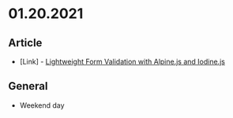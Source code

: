 # 01.20.2021

## Article

- \[Link\] - [Lightweight Form Validation with Alpine.js and Iodine.js](https://css-tricks.com/lightweight-form-validation-with-alpine-js-and-iodine-js/)

## General

- Weekend day
